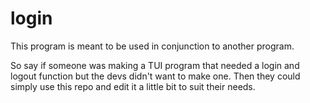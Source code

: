 # login
This program is meant to be used in conjunction to another program.

So say if someone was making a TUI program that needed a login and logout function but the devs didn't want to make one. Then they could simply use this repo and edit it a little bit to suit their needs.
